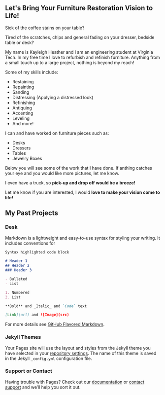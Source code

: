 ## Let's Bring Your Furniture Restoration Vision to Life!

Sick of the coffee stains on your table?

Tired of the scratches, chips and general fading on your dresser, bedside table or desk?

My name is Kayleigh Heather and I am an engineering student at Virginia Tech. In my free time I love to refurbish and refinish furniture. Anything from a small touch up to a large project, nothing is beyond my reach!

Some of my skills include:
- Restaining
- Repainting
- Sanding
- Distressing (Applying a distressed look)
- Refinishing
- Antiquing
- Accenting
- Leveling
- And more!

I can and have worked on furniture pieces such as:
- Desks
- Dressers
- Tables
- Jewelry Boxes

Below you will see some of the work that I have done. If anthing catches your eye and you would like more pictures, let me know. 

I even have a truck, so **pick-up and drop off would be a breeze!**

Let me know if you are interested, I would **love to make your vision come to life!**

## My Past Projects

### Desk 

Markdown is a lightweight and easy-to-use syntax for styling your writing. It includes conventions for

```markdown
Syntax highlighted code block

# Header 1
## Header 2
### Header 3

- Bulleted
- List

1. Numbered
2. List

**Bold** and _Italic_ and `Code` text

[Link](url) and ![Image](src)
```

For more details see [GitHub Flavored Markdown](https://guides.github.com/features/mastering-markdown/).

### Jekyll Themes

Your Pages site will use the layout and styles from the Jekyll theme you have selected in your [repository settings](https://github.com/kayleighrheather/Tender-Love-And-Kare/settings). The name of this theme is saved in the Jekyll `_config.yml` configuration file.

### Support or Contact

Having trouble with Pages? Check out our [documentation](https://docs.github.com/categories/github-pages-basics/) or [contact support](https://support.github.com/contact) and we’ll help you sort it out.
